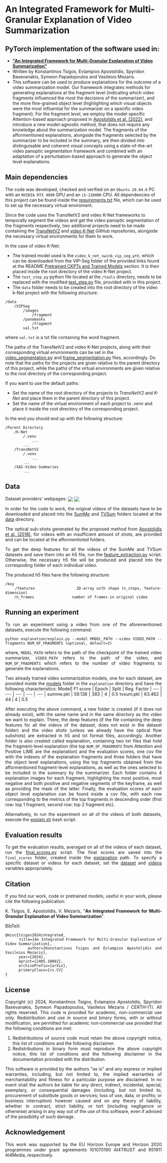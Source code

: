 # An Integrated Framework for Multi-Granular Explanation of Video Summarization

## PyTorch implementation of the software used in:
- [**"An Integrated Framework for Multi-Granular Explanation of Video Summarization"**](https://arxiv.org/abs/2405.10082)
- Written by Konstantinos Tsigos, Evlampios Apostolidis, Spyridon Baxevanakis, Symeon Papadopoulos and Vasileios Mezaris.
- This software can be used to produce explanations for the outcome of a video summarization model. Our framework integrates methods for generating explanations at the fragment level (indicating which video fragments influenced the most the decisions of the summarizer), and the more fine-grained object level (highlighting which visual objects were the most influential for the summarizer on a specific video fragment). For the fragment level, we employ the model-specific Attention-based approach proposed in [Apostolidis et al. (2022)](https://ieeexplore.ieee.org/document/10019643), and introduce a new model-agnostic method, that does not require any knowledge about the summarization model. The fragments of the afformentioned explanations, alongside the fragments selected by the summarizer to be included in the summary, are then divided into distinguisable and coherent visual concepts using a state-of-the-art video panoptic segmentation framework and combined with an adaptation of a perturbation-based approach to generate the object level explanations.

## Main dependencies
The code was developed, checked and verified on an `Ubuntu 20.04.6` PC with an `NVIDIA RTX 4090` GPU and an `i5-12600K` CPU. All dependencies of this project can be found inside the [requirements.txt](requirements.txt) file, which can be used to set up the necessary virtual enviroment.

Since the code uses the TransNetV2 and video K-Net frameworks to temporally segment the videos and get the video panoptic segmentation of the fragments respectively, two additional projects need to be made containing the [TransNetV2](https://github.com/soCzech/TransNetV2) and [video K-Net](https://github.com/lxtGH/Video-K-Net) GitHub repositories, alongside the necessary virtual environments for them to work.

In the case of video K-Net:
- The trained model used is the `video_k_net_swinb_vip_seg.pth`, which can be downloaded from the VIP-Seg folder of the provided links found at the README [Pretrained CKPTs and Trained Models](https://github.com/lxtGH/Video-K-Net?tab=readme-ov-file#pretrained-ckpts-and-trained-models) section. It is then placed inside the root directory of the video K-Net project.
- The `test_step.py` python file located at the `/tools` directory, needs to be replaced with the modified [test_step.py](/k-Net/test_step.py) file, provided with in this project.
- The `data` folder needs to be created into the root directory of the video k-Net project with the following structure:

```Text
/data
    /VIPSeg
        /images
            /fragment
        /panomasks
            /fragment
        val.txt
```
where `val.txt` is a txt file containing the word fragment.

The paths of the TransNetV2 and video K-Net projects, along with their corresponding virtual environments can be set in the [video_segmentation.py](segmentation/video_segmentation.py#L7:L10) and [frame_segmentation.py](segmentation/frame_segmentation.py#L12:L15) files, accordingly. Do note that the paths for the projects are given relative to the parent directory of this project, while the paths of the virtual environments are given relative to the root directory of the corresponding project.


If you want to use the default paths:
- Set the name of the root directory of the projects to *TransNetV2* and *K-Net* and place them in the parent directory of this project.
- Set the name of the virtual environment of each project to *.venv* and place it inside the root directory of the corresponding project.

In the end you should end up with the following structure:
```Text
/Parent Directory
    /K-Net
        /.venv
            ...
        ...
    /TransNetV2
        /.venv
            ...
        ...
    /XAI-Video-Summaries
        ...
```

## Data
<div align="justify">

Dataset providers' webpages:
<a href="https://github.com/yalesong/tvsum" target="_blank"><img align="center" src="https://img.shields.io/badge/Dataset-TVSum-green"/></a> <a href="https://gyglim.github.io/me/vsum/index.html#benchmark" target="_blank"><img align="center" src="https://img.shields.io/badge/Dataset-SumMe-blue"/></a>

In order for the code to work, the original videos of the datasets have to be downloaded and placed into the [SumMe](/data/SumMe) and [TVSum](/data/TVSum) folders located at the [data](data) directory.

The optical sub-shots generated by the proposed method from [Apostolidis et al. (2018)](https://link.springer.com/chapter/10.1007/978-3-319-73603-7_3), for videos with an insufficient amount of shots, are provided and can be located at the afformentioted folders.

To get the deep features for all the videos of the SumMe and TVSum datasets and save them into an h5 file, run the [feature_extraction.py](features/feature_extraction.py) script. Otherwise, the necessary h5 file will be produced and placed into the correspoding folder of each individual video.

The produced h5 files have the following structure:
```Text
/key
    /features                 2D-array with shape (n_steps, feature-dimension)
    /n_frames                 number of frames in original video
```

</div>

## Running an experiment
<div align="justify">

To run an experiment using a video from one of the aforementioned datasets, execute the following command:

```
python explanation/explain.py --model MODEL_PATH --video VIDEO_PATH --fragments NUM_OF_FRAGMENTS (optional, default=3)
```
where, `MODEL_PATH` refers to the path of the checkpoint of the trained video summarizer, `VIDEO_PATH` refers to the path of the video, and `NUM_OF_FRAGMENTS` which refers to the number of video fragments to generate the explanations.

Two already trained video summarization models, one for each dataset, are provided inside the [models](/explanation/models) folder in the `explanation` directory and have the following characteristics:
Model| F1 score | Epoch | Split | Reg. Factor
| --- | --- | --- | --- | --- |
summe.pkl | 59.138 | 383 | 4 | 0.5
tvsum.pkl | 63.462 | 44 | 4 | 0.5

After executing the above command, a new folder is created (if it does not already exist), with the same name and in the same directory as the video we want to explain. There, the deep features (if the file containing the deep features for all the videos of the dataset, does not exist in the dataset folder) and the video shots (unless we already have the optical flow subshots) are extracted in h5 and txt format files, accordingly. Another folder is also created called explanation, containing two txt files that hold the fragment-level explanation (the top `NUM_OF_FRAGMENTS` from Attention and Positive LIME are the explanation) and the evaluation scores, one csv file with the indexes of the explanation fragments and three folders that have the object level explanations, using the top fragments obtained from the afformentioned fragment-level explanations, as well as the ones selected to be included in the summary by the summarizer. Each folder contains 4 explanation images for each fragment, highlighting the most positive, most negative and both positive and negative segments of the keyframe, as well as providing the mask of the latter. Finally, the evaluation scores of each object level explanation can be found inside a csv file, with each row corresponding to the metrics of the top fragments in descending order (first row: top 1 fragment, second row: top 2 fragment etc).

Alternatively, to run the experiment on all of the videos of both datasets, execute the [explain.sh](/explanation/explain.sh) bash script.

## Evaluation results
<div align="justify">

To get the evaluation results, averaged on all of the videos of each dataset, run the [final_scores.py](explanation/final_scores.py) script. The final scores are saved into the `final_scores` folder, created inside the [explanation](/explanation) path. To specify a specific dataset or videos for each dataset, set the [dataset](explanation/final_scores.py#L9:L10) and [videos](explanation/final_scores.py#L11:L12) variables appropriately.

## Citation
<div align="justify">
    
If you find our work, code or pretrained models, useful in your work, please cite the following publication:

K. Tsigos, E. Apostolidis, V. Mezaris, "<b>An Integrated Framework for Multi-Granular Explanation of Video Summarization</b>".
</div>

BibTeX:

```
@misc{tsigos2024integrated,
      title={An Integrated Framework for Multi-Granular Explanation of Video Summarization}, 
      author={Konstantinos Tsigos and Evlampios Apostolidis and Vasileios Mezaris},
      year={2024},
      eprint={2405.10082},
      archivePrefix={arXiv},
      primaryClass={cs.CV}
}
```

## License
<div align="justify">
    
Copyright (c) 2024, Konstantinos Tsigos, Evlampios Apostolidis, Spyridon Baxevanakis, Symeon Papadopoulos, Vasileios Mezaris / CERTH-ITI. All rights reserved. This code is provided for academic, non-commercial use only. Redistribution and use in source and binary forms, with or without modification, are permitted for academic non-commercial use provided that the following conditions are met:

1. Redistributions of source code must retain the above copyright notice, this list of conditions and the following disclaimer.
2. Redistributions in binary form must reproduce the above copyright notice, this list of conditions and the following disclaimer in the documentation provided with the distribution.

This software is provided by the authors "as is" and any express or implied warranties, including, but not limited to, the implied warranties of merchantability and fitness for a particular purpose are disclaimed. In no event shall the authors be liable for any direct, indirect, incidental, special, exemplary, or consequential damages (including, but not limited to, procurement of substitute goods or services; loss of use, data, or profits; or business interruption) however caused and on any theory of liability, whether in contract, strict liability, or tort (including negligence or otherwise) arising in any way out of the use of this software, even if advised of the possibility of such damage.
</div>

## Acknowledgement
<div align="justify"> This work was supported by the EU Horizon Europe and Horizon 2020 programmes under grant agreements 101070190 AI4TRUST and 951911 AI4Media, respectively. </div>

